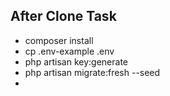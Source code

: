 
## After Clone Task


- composer install
- cp .env-example .env
- php artisan key:generate
- php artisan migrate:fresh --seed
-

